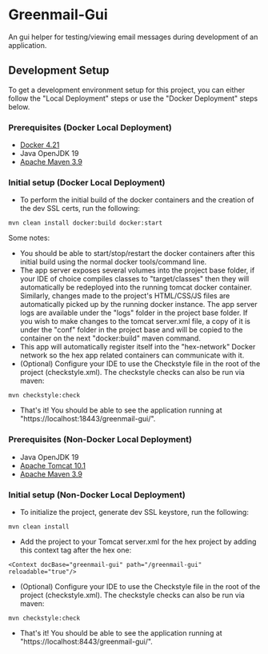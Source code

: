 # Greenmail-Gui
An gui helper for testing/viewing email messages during development of an application.

## Development Setup
To get a development environment setup for this project, you can either follow the "Local Deployment" steps or use the "Docker Deployment" steps below.

### Prerequisites (Docker Local Deployment)
- [Docker 4.21](https://www.docker.com/)
- Java OpenJDK 19
- [Apache Maven 3.9](https://maven.apache.org/index.html)

### Initial setup (Docker Local Deployment)
- To perform the initial build of the docker containers and the creation of the dev SSL certs, run the following:
```
mvn clean install docker:build docker:start
```
Some notes:
- You should be able to start/stop/restart the docker containers after this initial build using the normal docker tools/command line.
- The app server exposes several volumes into the project base folder, if your IDE of choice compiles classes to "target/classes" then they will automatically be redeployed into the running tomcat docker container.  Similarly, changes made to the project's HTML/CSS/JS files are automatically picked up by the running docker instance.  The app server logs are available under the "logs" folder in the project base folder.  If you wish to make changes to the tomcat server.xml file, a copy of it is under the "conf" folder in the project base and will be copied to the container on the next "docker:build" maven command.
- This app will automatically register itself into the "hex-network" Docker network so the hex app related containers can communicate with it.
- (Optional) Configure your IDE to use the Checkstyle file in the root of the project (checkstyle.xml).  The checkstyle checks can also be run via maven:
```
mvn checkstyle:check
```
- That's it! You should be able to see the application running at "https://localhost:18443/greenmail-gui/".


### Prerequisites (Non-Docker Local Deployment)
- Java OpenJDK 19
- [Apache Tomcat 10.1](https://tomcat.apache.org/)
- [Apache Maven 3.9](https://maven.apache.org/index.html)

### Initial setup (Non-Docker Local Deployment)
- To initialize the project, generate dev SSL keystore, run the following:
```
mvn clean install
```
- Add the project to your Tomcat server.xml for the hex project by adding this context tag after the hex one:
```
<Context docBase="greenmail-gui" path="/greenmail-gui" reloadable="true"/>
```
- (Optional) Configure your IDE to use the Checkstyle file in the root of the project (checkstyle.xml).  The checkstyle checks can also be run via maven:
```
mvn checkstyle:check
```
- That's it! You should be able to see the application running at "https://localhost:8443/greenmail-gui/".
